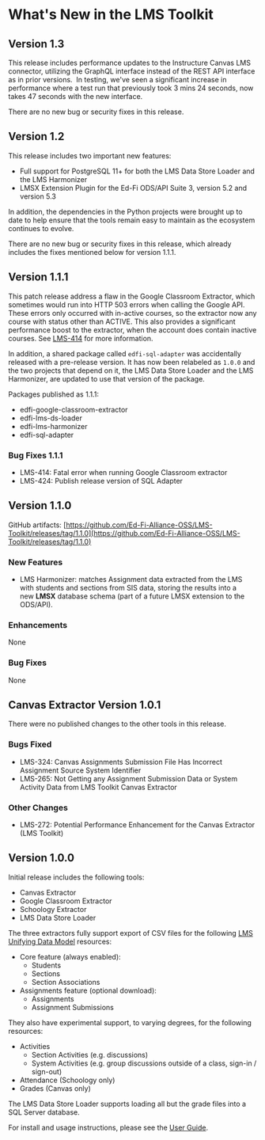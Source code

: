 # What's New in the LMS Toolkit

## Version 1.3

This release includes performance updates to the Instructure Canvas LMS connector, utilizing the GraphQL interface instead of the REST API interface as in prior versions.  In testing, we've seen a significant increase in performance where a test run that previously took 3 mins 24 seconds, now takes 47 seconds with the new interface.

There are no new bug or security fixes in this release.

## Version 1.2

This release includes two important new features:

* Full support for PostgreSQL 11+ for both the LMS Data Store Loader and the LMS Harmonizer
* LMSX Extension Plugin for the Ed-Fi ODS/API Suite 3, version 5.2 and version 5.3

In addition, the dependencies in the Python projects were brought up to date to help ensure that the tools remain easy to maintain as the ecosystem continues to evolve.

There are no new bug or security fixes in this release, which already includes the fixes mentioned below for version 1.1.1.

## Version 1.1.1

This patch release address a flaw in the Google Classroom Extractor, which sometimes would run into HTTP 503 errors when calling the Google API. These errors only occurred with in-active courses, so the extractor now any course with status other than ACTIVE. This also provides a significant performance boost to the extractor, when the account does contain inactive courses. See [LMS-414](https://tracker.ed-fi.org/browse/LMS-414) for more information.

In addition, a shared package called `edfi-sql-adapter` was accidentally released with a pre-release version. It has now been relabeled as `1.0.0` and the two projects that depend on it, the LMS Data Store Loader and the LMS Harmonizer, are updated to use that version of the package.

Packages published as 1.1.1:

* edfi-google-classroom-extractor
* edfi-lms-ds-loader
* edfi-lms-harmonizer
* edfi-sql-adapter

### Bug Fixes 1.1.1

* LMS-414: Fatal error when running Google Classroom extractor
* LMS-424: Publish release version of SQL Adapter

## Version 1.1.0

GitHub artifacts: [https://github.com/Ed-Fi-Alliance-OSS/LMS-Toolkit/releases/tag/1.1.0](https://github.com/Ed-Fi-Alliance-OSS/LMS-Toolkit/releases/tag/1.1.0)

### New Features

* LMS Harmonizer: matches Assignment data extracted from the LMS with students and sections from SIS data, storing the results into a new **LMSX** database schema (part of a future LMSX extension to the ODS/API).

### Enhancements

None

### Bug Fixes

None

## Canvas Extractor Version 1.0.1

There were no published changes to the other tools in this release.

### Bugs Fixed

* LMS-324: Canvas Assignments Submission File Has Incorrect Assignment Source System Identifier
* LMS-265: Not Getting any Assignment Submission Data or System Activity Data from LMS Toolkit Canvas Extractor

### Other Changes

* LMS-272: Potential Performance Enhancement for the Canvas Extractor (LMS Toolkit)

## Version 1.0.0

Initial release includes the following tools:

* Canvas Extractor
* Google Classroom Extractor
* Schoology Extractor
* LMS Data Store Loader

The three extractors fully support export of CSV files for the following [LMS Unifying Data Model](./lms-unifying-data-model/readme.md) resources:

* Core feature (always enabled):
  * Students
  * Sections
  * Section Associations
* Assignments feature (optional download):
  * Assignments
  * Assignment Submissions

They also have experimental support, to varying degrees, for the following resources:

* Activities
  * Section Activities (e.g. discussions)
  * System Activities (e.g. group discussions outside of a class, sign-in / sign-out)
* Attendance (Schoology only)
* Grades (Canvas only)

The LMS Data Store Loader supports loading all but the grade files into a SQL Server database.

For install and usage instructions, please see the [User Guide](./lms-toolkit-user-guide/readme.md).
